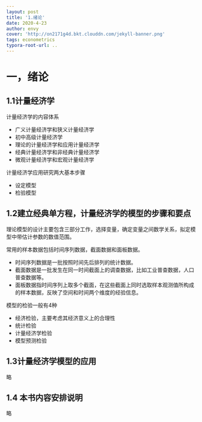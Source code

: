 ```yaml
---
layout: post
title: '1.绪论'
date: 2020-4-23
author: envy
cover: 'http://on2171g4d.bkt.clouddn.com/jekyll-banner.png'
tags: econometrics
typora-root-url: ..
---
```


# 一，绪论

## 1.1计量经济学

计量经济学的内容体系

- 广义计量经济学和狭义计量经济学
- 初中高级计量经济学
- 理论的计量经济学和应用计量经济学
- 经典计量经济学和非经典计量经济学
- 微观计量经济学和宏观计量经济学

计量经济学应用研究两大基本步骤
- 设定模型
- 检验模型



## 1.2建立经典单方程，计量经济学的模型的步骤和要点
理论模型的设计主要包含三部分工作，选择变量，确定变量之间数学关系，拟定模型中带估计参数的数值范围。

常用的样本数据包括时间序列数据，截面数据和面板数据。
- 时间序列数据是一批按照时间先后排列的统计数据。
- 截面数据是一批发生在同一时间截面上的调查数据，比如工业普查数据，人口普查数据等。
- 面板数据指时间序列上取多个截面，在这些截面上同时选取样本观测值所构成的样本数据，反映了空间和时间两个维度的经验信息。

模型的检验一般有4种
- 经济检验，主要考虑其经济意义上的合理性
-  统计检验
-  计量经济学检验
-  模型预测检验


## 1.3计量经济学模型的应用
略


## 1.4 本书内容安排说明
略